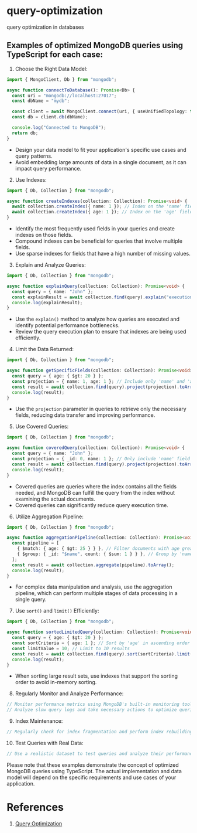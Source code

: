 # query-optimization
query optimization in databases

## Examples of optimized MongoDB queries using TypeScript for each case:

1. Choose the Right Data Model:

```typescript
import { MongoClient, Db } from "mongodb";

async function connectToDatabase(): Promise<Db> {
  const uri = "mongodb://localhost:27017";
  const dbName = "mydb";

  const client = await MongoClient.connect(uri, { useUnifiedTopology: true });
  const db = client.db(dbName);

  console.log("Connected to MongoDB");
  return db;
}
```
- Design your data model to fit your application's specific use cases and query patterns.
- Avoid embedding large amounts of data in a single document, as it can impact query performance.

2. Use Indexes:

```typescript
import { Db, Collection } from "mongodb";

async function createIndexes(collection: Collection): Promise<void> {
  await collection.createIndex({ name: 1 }); // Index on the 'name' field
  await collection.createIndex({ age: 1 }); // Index on the 'age' field
}
```
  - Identify the most frequently used fields in your queries and create indexes on those fields.
  - Compound indexes can be beneficial for queries that involve multiple fields.
  - Use sparse indexes for fields that have a high number of missing values.
3. Explain and Analyze Queries:

```typescript
import { Db, Collection } from "mongodb";

async function explainQuery(collection: Collection): Promise<void> {
  const query = { name: "John" };
  const explainResult = await collection.find(query).explain("executionStats");
  console.log(explainResult);
}
```
 - Use the `explain()` method to analyze how queries are executed and identify potential performance bottlenecks.
 - Review the query execution plan to ensure that indexes are being used efficiently.

4. Limit the Data Returned:

```typescript
import { Db, Collection } from "mongodb";

async function getSpecificFields(collection: Collection): Promise<void> {
  const query = { age: { $gt: 20 } };
  const projection = { name: 1, age: 1 }; // Include only 'name' and 'age' fields
  const result = await collection.find(query).project(projection).toArray();
  console.log(result);
}
```
- Use the `projection` parameter in queries to retrieve only the necessary fields, reducing data transfer and improving performance.

5. Use Covered Queries:

```typescript
import { Db, Collection } from "mongodb";

async function coveredQuery(collection: Collection): Promise<void> {
  const query = { name: "John" };
  const projection = { _id: 0, name: 1 }; // Only include 'name' field (excluding '_id')
  const result = await collection.find(query).project(projection).toArray();
  console.log(result);
}
```
 - Covered queries are queries where the index contains all the fields needed, and MongoDB can fulfill the query from the index without examining the actual documents.
- Covered queries can significantly reduce query execution time.

6. Utilize Aggregation Pipeline:

```typescript
import { Db, Collection } from "mongodb";

async function aggregationPipeline(collection: Collection): Promise<void> {
  const pipeline = [
    { $match: { age: { $gt: 25 } } }, // Filter documents with age greater than 25
    { $group: { _id: "$name", count: { $sum: 1 } } }, // Group by 'name' and count occurrences
  ];
  const result = await collection.aggregate(pipeline).toArray();
  console.log(result);
}
```
 - For complex data manipulation and analysis, use the aggregation pipeline, which can perform multiple stages of data processing in a single query.

7. Use `sort()` and `limit()` Efficiently:

```typescript
import { Db, Collection } from "mongodb";

async function sortedLimitedQuery(collection: Collection): Promise<void> {
  const query = { age: { $gt: 20 } };
  const sortCriteria = { age: 1 }; // Sort by 'age' in ascending order
  const limitValue = 10; // Limit to 10 results
  const result = await collection.find(query).sort(sortCriteria).limit(limitValue).toArray();
  console.log(result);
}
```
- When sorting large result sets, use indexes that support the sorting order to avoid in-memory sorting.


8. Regularly Monitor and Analyze Performance:

```typescript
// Monitor performance metrics using MongoDB's built-in monitoring tools or third-party monitoring solutions.
// Analyze slow query logs and take necessary actions to optimize queries.
```

9. Index Maintenance:

```typescript
// Regularly check for index fragmentation and perform index rebuilding or reorganization as needed.
```

10. Test Queries with Real Data:

```typescript
// Use a realistic dataset to test queries and analyze their performance under real-world conditions.
```

Please note that these examples demonstrate the concept of optimized MongoDB queries using TypeScript. The actual implementation and data model will depend on the specific requirements and use cases of your application.

# References
1. [Query Optimization](https://www.mongodb.com/docs/manual/core/query-optimization/#:~:text=A%20covered%20query%20is%20a,are%20in%20the%20same%20index.)
